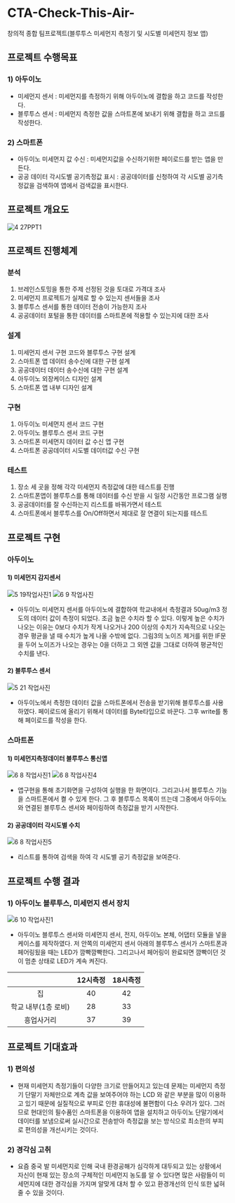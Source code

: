 # CTA-Check-This-Air-
창의적 종합 팀프로젝트(블루투스 미세먼지 측정기 및 시도별 미세먼지 정보 앱)

## 프로젝트 수행목표
### 1) 아두이노
- 미세먼지 센서 : 미세먼지를 측정하기 위해 아두이노에 결합을 하고 코드를 작성한다.
- 블루투스 센서 : 미세먼지 측정한 값을 스마트폰에 보내기 위해 결합을 하고 코드를 작성한다.
### 2) 스마트폰  
- 아두이노 미세먼지 값 수신 : 미세먼지값을 수신하기위한 페이로드를 받는 앱을 만든다.
- 공공 데이터 각시도별 공기측정값 표시 : 공공데이터를 신청하여 각 시도별 공기측정값을 검색하여 앱에서 검색값을 표시한다.  
## 프로젝트 개요도
![4 27PPT1](https://user-images.githubusercontent.com/58617250/74647369-e375b680-51be-11ea-9384-a82f14d96d47.PNG)
## 프로젝트 진행체계  
### 분석
1) 브레인스토밍을 통한 주제 선정된 것을 토대로 가격대 조사
2) 미세먼지 프로젝트가 실제로 할 수 있는지 센서들을 조사
3) 블루투스 센서를 통한 데이터 전송이 가능한지 조사
4) 공공데이터 포털을 통한 데이터를 스마트폰에 적용할 수 있는지에 대한 조사      
### 설계
1) 미세먼지 센서 구현 코드와 블루투스 구현 설계
2) 스마트폰 앱 데이터 송수신에 대한 구현 설계
3) 공공데이터 데이터 송수신에 대한 구현 설계
4) 아두이노 외장케이스 디자인 설계
5) 스마트폰 앱 내부 디자인 설계  
### 구현
1) 아두이노 미세먼지 센서 코드 구현
2) 아두이노 블루투스 센서 코드 구현
3) 스마트폰 미세먼지 데이터 값 수신 앱 구현
4) 스마트폰 공공데이터 시도별 데이터값 수신 구현  
### 테스트
1) 장소 세 곳을 정해 각각 미세먼지 측정값에 대한 테스트를 진행
2) 스마트폰앱이 블루투스를 통해 데이터를 수신 받을 시 일정 시간동안 프로그램 실행
3) 공공데이터를 잘 수신하는지 리스트를 바꿔가면서 테스트
4) 스마트폰에서 블루투스를 On/Off하면서 제대로 잘 연결이 되는지를 테스트

## 프로젝트 구현
### 아두이노
#### 1) 미세먼지 감지센서  
![5 19작업사진1](https://user-images.githubusercontent.com/58617250/74649738-829cad00-51c3-11ea-85c0-95ca77d46f70.PNG)
![6 9 작업사진](https://user-images.githubusercontent.com/58617250/74649839-bb3c8680-51c3-11ea-93e8-08d47861d6b2.png)
- 아두이노 미세먼지 센서를 아두이노에 결합하여 학교내에서 측정결과 50ug/m3 정도의 데이터 값이 측정이 되었다. 조금 높은 수치라 할 수 있다. 이렇게 높은 수치가 나오는 이유는 0보다 수치가 작게 나오거나 200 이상의 수치가 지속적으로 나오는 경우 평균을 낼 때 수치가 높게 나올 수밖에 없다. 그림3의 노이즈 제거를 위한 IF문을 두어 노이즈가 나오는 경우는 0을 더하고 그 외엔 값을 그대로 더하여 평균적인 수치를 낸다.
#### 2) 블루투스 센서
![5 21 작업사진](https://user-images.githubusercontent.com/58617250/74649922-ec1cbb80-51c3-11ea-8132-1391ae1a269a.jpg)
- 아두이노에서 측정한 데이터 값을 스마트폰에서 전송을 받기위해 블루투스를 사용하였다. 페이로드에 올리기 위해서 데이터를 Byte타입으로 바꾼다. 그후 write를 통해 페이로드를 작성을 한다.

### 스마트폰
#### 1) 미세먼지측정데이터 블루투스 통신앱
![6 8 작업사진1](https://user-images.githubusercontent.com/58617250/74649998-15d5e280-51c4-11ea-9f49-5e9b07833958.jpg)
![6 8 작업사진4](https://user-images.githubusercontent.com/58617250/74650001-166e7900-51c4-11ea-8f24-df03bc084d07.jpg)
- 앱구현을  통해 초기화면을 구성하여 실행을 한 화면이다. 그리고나서 블루투스 기능을 스마트폰에서 켤 수 있게 한다. 그 후 블루투스 목록이 뜨는데 그중에서 아두이노와 연결된 블루투스 센서와 페이링하여 측정값을 받기 시작한다.
#### 2) 공공데이터 각시도별 수치
![6 8 작업사진5](https://user-images.githubusercontent.com/58617250/74650076-3ef67300-51c4-11ea-8aa3-4908ca335106.jpg)
- 리스트를 통하여 검색을 하여 각 시도별 공기 측정값을 보여준다.

## 프로젝트 수행 결과
### 1) 아두이노 블루투스, 미세먼지 센서 장치
![6 10 작업사진1](https://user-images.githubusercontent.com/58617250/74650137-63524f80-51c4-11ea-9e4e-0cbb37612c34.jpg)
- 아두이노 블루투스 센서와 미세먼지 센서, 전지, 아두이노 본체, 어댑터 모듈을 넣을 케이스를 제작하였다. 저 안쪽의 미세먼지 센서 아래의 블루투스 센서가 스마트폰과 페어링됬을 때는 LED가 깜빡깜빡한다. 그리고나서 페어링이 완료되면 깜빡이던 것이 멈춘 상태로 LED가 계속 켜진다.

|  |12시측정|18시측정|
|:------:|:---:|:---:|
|집|40|42|
|학교 내부(1층 로비)|28|33|
|흥업사거리|37|39|


## 프로젝트 기대효과
### 1) 편의성
- 현재 미세먼지 측정기들이 다양한 크기로 만들어지고 있는데 문제는 미세먼지 측정기 단말기 자체만으로 계측 값을 보여주어야 하는 LCD 와 같은 부분을 많이 이용하고 있기 때문에 실질적으로 부피로 인한 휴대성에 불편함이 다소 우려가 있다. 그러므로 현대인의 필수품인 스마트폰을 이용하여 앱을 설치하고 아두이노 단말기에서 데이터를 보냄으로써 실시간으로 전송받아 측정값을 보는 방식으로 최소한의 부피로 편의성을 개선시키는 것이다.
### 2) 경각심 고취
- 요즘 중국 발 미세먼지로 인해 국내 환경공해가 심각하게 대두되고 있는 상황에서 자신이 현재 있는 장소의 구체적인 미세먼지 농도를 알 수 있다면 많은 사람들이 미세먼지에 대한 경각심을 가지며 알맞게 대처 할 수 있고 환경개선의 인식 또한 넓혀줄 수 있을 것이다. 
